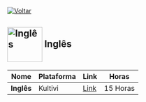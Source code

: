 [![Voltar](https://img.shields.io/badge/Voltar-black?style=for-the-badge&logo=home)](https://github.com/Taylon-00/Cursos-Gartuitos/blob/main/README.md)


<h2>
  <img src="https://hotmart.s3.amazonaws.com/product_contents/1893340a-cf58-404e-af4b-2c24c6fe4a85/curso_ingles.png" alt="Inglês" width="80px" style="vertical-align: middle;"> Inglês
</h2>

| **Nome** | **Plataforma** | **Link** | **Horas** |
| --- | --- | --- | --- |
| **Inglês** | Kultivi | [Link](https://kultivi.com/cursos/idiomas/ingles) | 15 Horas |
